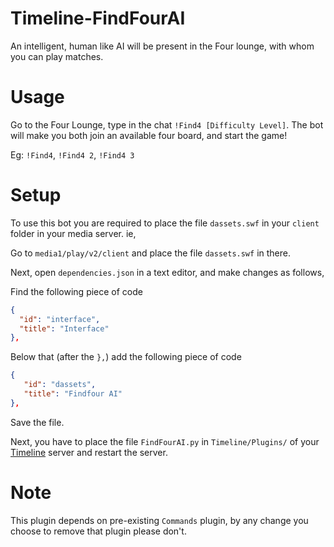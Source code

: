 # Timeline-FindFourAI
An intelligent, human like AI will be present in the Four lounge, with whom you can play matches.


# Usage
Go to the Four Lounge, type in the chat `!Find4 [Difficulty Level]`. The bot will make you both join an available four board, and start the game!

Eg: `!Find4`, `!Find4 2`, `!Find4 3`

# Setup
To use this bot you are required to place the file `dassets.swf` in your `client` folder in your media server. ie,

Go to `media1/play/v2/client` and place the file `dassets.swf` in there.

Next, open `dependencies.json` in a text editor, and make changes as follows,

Find the following piece of code
```json
{
  "id": "interface",
  "title": "Interface"
},
```

Below that (after the `},`) add the following piece of code
```json
{
   "id": "dassets",
   "title": "Findfour AI"
},
```

Save the file.

Next, you have to place the file `FindFourAI.py` in `Timeline/Plugins/` of your [Timeline](https://github.com/Times-0/Timeline) server and restart the server.

# Note
This plugin depends on pre-existing `Commands` plugin, by any change you choose to remove that plugin please don't.
